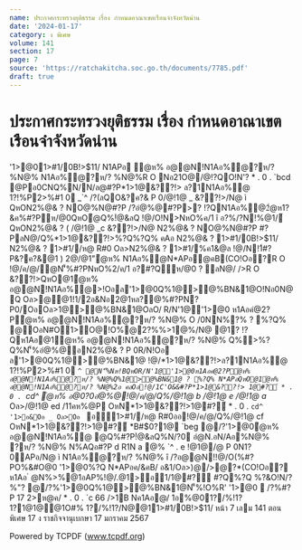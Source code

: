 ```yaml
---
name: ประกาศกระทรวงยุติธรรม เรื่อง กำหนดอาณาเขตเรือนจำจังหวัดน่าน
date: '2024-01-17'
category: ง พิเศษ
volume: 141
section: 17
page: 7
source: 'https://ratchakitcha.soc.go.th/documents/7785.pdf'
draft: true
---
```


# ประกาศกระทรวงยุติธรรม เรื่อง กำหนดอาณาเขตเรือนจำจังหวัดน่าน

'1>@01>#1/0B!>$11/ N1APอ ํ@ห% อ@@N!N1Aอ%ํ@?ห/? %N@% N1Aอ%ํ@?ห/? %N@%R O Nอ21O@/@!?QO!N'? * . 0 . `bcd @Pอ0CNQ%N/N/ล@#?P*1>1@&??!> ล?1N1Aอ%ํ@ 1?!%P2>%#1 0 _`^ /?(ลQO&?ค?& P 0/@!1@ _ &??!>/N@ ì QหON2%@& ? NO@%N@#?P /?อํ@%@#?P>? !?QN1Aอ%ํ@2ํ@ห1?&ค%#?Pห/@0QหOํ@Q%!ํ@&ลQ !@/O!N>NหO%ค/1 î อ?%/?N!%@1/์ QหON2%@& ? ( /@!1@ _c &??!>/N@ N2%@& ? NO@%N@#?P #?PลN@/Q%*1>1@&??!>%?Q%?Q% คAอ N2%@& ? 1>#1/0B!>$11/ N2%@& ? 1>#1//ห@ R#0 Oล>N2%@& ? 1>#1/%ค1&@ล !@/N!1์#?P&?ค?&@1 ) 2@/@1"ํ@ห% N1Aอ%ํ@N*APอํ@คB(CO!Oอ?R O !@/ค/@/ํ@N'็%#?PNหO%2/ค/1 อ?#?Qห/@0 ? ลN@/ />R O &??!>QหO@1ํ@ห% อ@@N!N1Aอ%ํ@>!Oอล'1>@0Q%1@>@%BN&1@O!Nอ0N@Q Oล>@@1!1/2อ&Nอ2@1หล?@%#?PN?P0/OอOล>1@>@%BN&1@OลO/ R/N'1@'1>@0 ห1Aอคํ@2?Pํ@ห% อ@@N!N1Aอ%ํ@?ห/? %N@% O /0NN%?% ? %?Q% @OอN#O1>O@!O%@2?%%>1@%/N@ @1? !?Qห1Aอ@1ํ@ห% อ@@N!N1Aอ%ํ@?ห/? %N@% Q%>%?Q%N'็%อํ@%@อN2%@& ? P 0R/N!Oอ ล'1>@0Q%1@>@%BN&1@ !@/*1>1@&??!>ล?1N1Aอ%ํ@ 1?!%P2>%#1 0 _`^ @N'็%Nห!BQหOR/N'1@'1>@0ห1Aอคํ@2?Pํ@ห% อ@@N!N1Aอ%ํ@?ห/? %N@%Q%1@>@%BN&1@ ? %?Q% N*APอQหO@1ํ@ห% อ@@N!N1Aอ%ํ@?ห/? %N@%2อ คลOอ!@/1C'O&&#?P*1>1@&??!> 1@#?์ * . 0 . `cd^ ํ@ห% อ@0?0อํ@%@!@/ค/@/Q%/@!1@ b /@!1@ e /@!1@ a_ Oล>/@!1@ ed /11คห%@P OหN*1>1@&??!>1@#?์ * . 0 . `cd^ '1>อ&Oอ _ Oล>Oอ ` อ1>#1//ห@ R#0ออ!@/ค/@/Q%/@!1@ cf OหN*1>1@&??!>1@#?์ *B#$0?1@ `beg @/?'1>@0ํ@ห% อ@@N!N1Aอ%ํ@ @Q%#?P!ํ@&ลQ%N/?0 อํ@N.อN/Aอ%N@% ?ห/? %N@% N%AQอ#?P d R1N a @% `^ . e !@1@/@ P 0N1?0APอ/N@ ì N1Aอ%ํ@?ห/? %N@% î /?อ@@N!!@/O(%#?PO%&#O@0 '1>@0%?Q N*APอค/&คB/ อ&1/Oล>)@/>@?*(CO!Oอ? ห1Aอ ํ @N%>%@1อAP%!@/.@1>อ1/1@#?์ #?Q%?Q %?&O!N/?%"? @/?%'1>@0Q%1@>@%BN&1@N'็%!O%R' '1>@0  /?%#?P 17 2>ห@ค/ * . 0 . `c 66 />1B Nค1Aอ@/ 1อ%@01?/%!1? 1?1@1@@1O#% 1?/%!1?/N@@11>#1/0B!>$11/ หน้า 7 เลม 141 ตอนพิเศษ 17 ง ราชกิจจานุเบกษา 17 มกราคม 2567

Powered by TCPDF (www.tcpdf.org)
